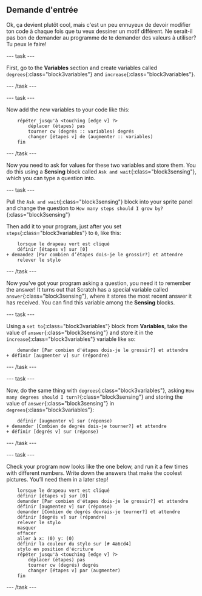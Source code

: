 ## Demande d'entrée

Ok, ça devient plutôt cool, mais c'est un peu ennuyeux de devoir modifier ton code à chaque fois que tu veux dessiner un motif différent. Ne serait-il pas bon de demander au programme de te demander des valeurs à utiliser? Tu peux le faire!

\--- task \---

First, go to the **Variables** section and create variables called `degrees`{:class="block3variables"} and `increase`{:class="block3variables"}.

\--- /task \---

\--- task \---

Now add the new variables to your code like this:

```blocks3
    répéter jusqu'à <touching [edge v] ?> 
        déplacer (étapes) pas
        tourner cw (degrés :: variables) degrés
        changer [étapes v] de (augmenter :: variables)
    fin
```

\--- /task \---

Now you need to ask for values for these two variables and store them. You do this using a **Sensing** block called `Ask and wait`{:class="block3sensing"}, which you can type a question into.

\--- task \---

Pull the `Ask and wait`{:class="block3sensing"} block into your sprite panel and change the question to `How many steps should I grow by?`{:class="block3sensing"}

Then add it to your program, just after you set `steps`{:class="block3variables"} to `0`, like this:

```blocks3
    lorsque le drapeau vert est cliqué 
    définir [étapes v] sur [0]
+ demandez [Par combien d’étapes dois-je le grossir?] et attendre
    relever le stylo
```

\--- /task \---

Now you’ve got your program asking a question, you need it to remember the answer! It turns out that Scratch has a special variable called `answer`{:class="block3sensing"}, where it stores the most recent answer it has received. You can find this variable among the **Sensing** blocks.

\--- task \---

Using a `set to`{:class="block3variables"} block from **Variables**, take the value of `answer`{:class="block3sensing"} and store it in the `increase`{:class="block3variables"} variable like so:

```blocks3
    demander [Par combien d'étapes dois-je le grossir?] et attendre
+ définir [augmenter v] sur (répondre)
```

\--- /task \---

\--- task \---

Now, do the same thing with `degrees`{:class="block3variables"}, asking `How many degrees should I turn?`{:class="block3sensing"} and storing the value of `answer`{:class="block3sensing"} in `degrees`{:class="block3variables"}:

```blocks3
    définir [augmenter v] sur (réponse)
+ demander [Combien de degrés dois-je tourner?] et attendre
+ définir [degrés v] sur (réponse)
```

\--- /task \---

\--- task \---

Check your program now looks like the one below, and run it a few times with different numbers. Write down the answers that make the coolest pictures. You’ll need them in a later step!

```blocks3
    lorsque le drapeau vert est cliqué
    définir [étapes v] sur [0]
    demander [Par combien d'étapes dois-je le grossir?] et attendre
    définir [augmentez v] sur (réponse)
    demander [Combien de degrés devrais-je tourner?] et attendre
    définir [degrés v] sur (répondre)
    relever le stylo
    masquer
    effacer
    aller à x: (0) y: (0)
    définir la couleur du stylo sur [# 4a6cd4]
    stylo en position d'écriture
    répéter jusqu'à <touching [edge v] ?> 
        déplacer (étapes) pas
        tourner cw (degrés) degrés
        changer [étapes v] par (augmenter)
    fin
```

\--- /task \---